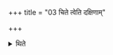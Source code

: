 +++
title = "03 चिते त्वेति दक्षिणाम्"

+++

<details><summary>थिते</summary>

चिते त्वेति दक्षिणाम् । अनुचिते त्वेत्युत्तराम् ३
</details>
